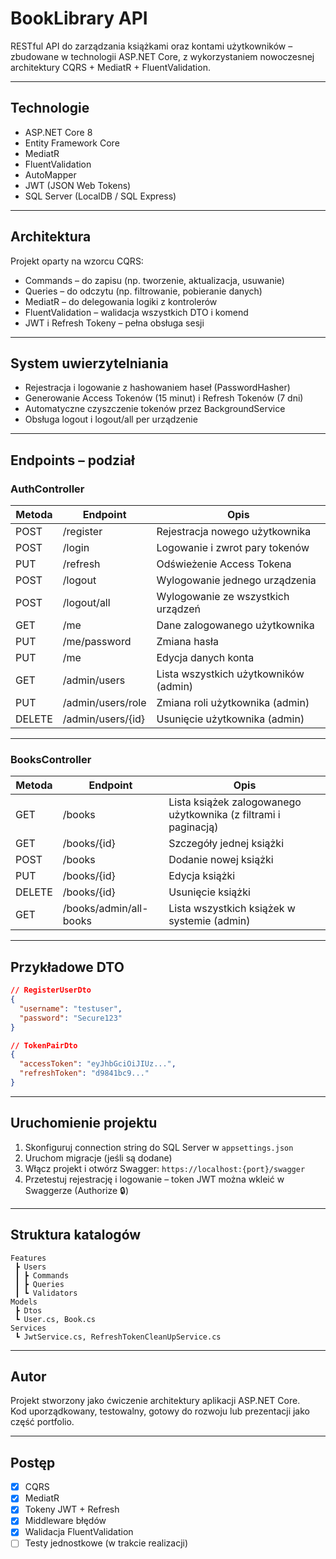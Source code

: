 # BookLibrary API

RESTful API do zarządzania książkami oraz kontami użytkowników – zbudowane w technologii ASP.NET Core, z wykorzystaniem nowoczesnej architektury CQRS + MediatR + FluentValidation.

---

## Technologie

- ASP.NET Core 8
- Entity Framework Core
- MediatR
- FluentValidation
- AutoMapper
- JWT (JSON Web Tokens)
- SQL Server (LocalDB / SQL Express)

---

## Architektura

Projekt oparty na wzorcu CQRS:
- Commands – do zapisu (np. tworzenie, aktualizacja, usuwanie)
- Queries – do odczytu (np. filtrowanie, pobieranie danych)
- MediatR – do delegowania logiki z kontrolerów
- FluentValidation – walidacja wszystkich DTO i komend
- JWT i Refresh Tokeny – pełna obsługa sesji

---

## System uwierzytelniania

- Rejestracja i logowanie z hashowaniem haseł (PasswordHasher)
- Generowanie Access Tokenów (15 minut) i Refresh Tokenów (7 dni)
- Automatyczne czyszczenie tokenów przez BackgroundService
- Obsługa logout i logout/all per urządzenie

---

## Endpoints – podział

### AuthController

| Metoda | Endpoint | Opis |
|--------|----------|------|
| POST   | /register             | Rejestracja nowego użytkownika |
| POST   | /login                | Logowanie i zwrot pary tokenów |
| PUT    | /refresh              | Odświeżenie Access Tokena |
| POST   | /logout               | Wylogowanie jednego urządzenia |
| POST   | /logout/all           | Wylogowanie ze wszystkich urządzeń |
| GET    | /me                   | Dane zalogowanego użytkownika |
| PUT    | /me/password          | Zmiana hasła |
| PUT    | /me                   | Edycja danych konta |
| GET    | /admin/users          | Lista wszystkich użytkowników (admin) |
| PUT    | /admin/users/role     | Zmiana roli użytkownika (admin) |
| DELETE | /admin/users/{id}     | Usunięcie użytkownika (admin) |

---

### BooksController

| Metoda | Endpoint | Opis |
|--------|----------|------|
| GET    | /books                     | Lista książek zalogowanego użytkownika (z filtrami i paginacją) |
| GET    | /books/{id}               | Szczegóły jednej książki |
| POST   | /books                    | Dodanie nowej książki |
| PUT    | /books/{id}               | Edycja książki |
| DELETE | /books/{id}               | Usunięcie książki |
| GET    | /books/admin/all-books    | Lista wszystkich książek w systemie (admin) |

---

## Przykładowe DTO

```json
// RegisterUserDto
{
  "username": "testuser",
  "password": "Secure123"
}

// TokenPairDto
{
  "accessToken": "eyJhbGciOiJIUz...",
  "refreshToken": "d9841bc9..."
}
```

---

## Uruchomienie projektu

1. Skonfiguruj connection string do SQL Server w `appsettings.json`
2. Uruchom migracje (jeśli są dodane)
3. Włącz projekt i otwórz Swagger: `https://localhost:{port}/swagger`
4. Przetestuj rejestrację i logowanie – token JWT można wkleić w Swaggerze (Authorize 🔒)

---

## Struktura katalogów

```
Features
 ┣ Users
 ┃ ┣ Commands
 ┃ ┣ Queries
 ┃ ┗ Validators
Models
 ┣ Dtos
 ┗ User.cs, Book.cs
Services
 ┗ JwtService.cs, RefreshTokenCleanUpService.cs
```

---

## Autor

Projekt stworzony jako ćwiczenie architektury aplikacji ASP.NET Core.  
Kod uporządkowany, testowalny, gotowy do rozwoju lub prezentacji jako część portfolio.

---

## Postęp

- [x] CQRS
- [x] MediatR
- [x] Tokeny JWT + Refresh
- [x] Middleware błędów
- [x] Walidacja FluentValidation
- [ ] Testy jednostkowe (w trakcie realizacji)
